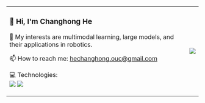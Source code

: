 <table>
<tr>
<td>

<h3>👋 Hi, I'm Changhong He</h3>

🌱 My interests are multimodal learning, large models, and their applications in robotics.

📫 How to reach me: hechanghong.ouc@gmail.com

💻 Technologies:<br>
<img src="https://img.shields.io/badge/Python-3776AB?style=flat-square&logo=python&logoColor=white" />
<img src="https://img.shields.io/badge/ROS-22314E?style=flat-square&logo=ros&logoColor=white" />

</td>
<td>

<img src="https://github-readme-stats.vercel.app/api?username=SensorimotorH&show_icons=true&theme=default" />

</td>
</tr>
</table>
